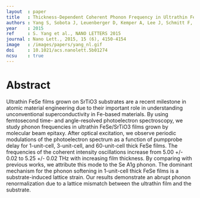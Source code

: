 ```yaml
---
layout  : paper
title   : Thickness-Dependent Coherent Phonon Frequency in Ultrathin FeSe/SrTiO<sub>3</sub> Films
authors : Yang S, Sobota J, Leuenberger D, Kemper A, Lee J, Schmitt F, Li W, Moore R, Kirchmann P, Shen Z
year    : 2015
ref     : S. Yang et al., NANO LETTERS 2015
journal : Nano Lett., 2015, 15 (6), 4150-4154
image   : /images/papers/yang_nl.gif
doi     : 10.1021/acs.nanolett.5b01274
ncsu    : true
---
```


# Abstract

Ultrathin FeSe films grown on SrTiO3 substrates are a recent milestone in atomic material engineering due to their important role in understanding unconventional superconductivity in Fe-based materials. By using femtosecond time- and angle-resolved photoelectron spectroscopy, we study phonon frequencies in ultrathin FeSe/SrTiO3 films grown by molecular beam epitaxy. After optical excitation, we observe periodic modulations of the photoelectron spectrum as a function of pumpprobe delay for 1-unit-cell, 3-unit-cell, and 60-unit-cell thick FeSe films. The frequencies of the coherent intensity oscillations increase from 5.00 +/- 0.02 to 5.25 +/- 0.02 THz with increasing film thickness. By comparing with previous works, we attribute this mode to the Se A1g phonon. The dominant mechanism for the phonon softening in 1-unit-cell thick FeSe films is a substrate-induced lattice strain. Our results demonstrate an abrupt phonon renormalization due to a lattice mismatch between the ultrathin film and the substrate.
